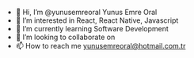 - 👋 Hi, I’m @yunusemreoral Yunus Emre Oral
- 👀 I’m interested in React, React Native, Javascript
- 🌱 I’m currently learning Software Development
- 💞️ I’m looking to collaborate on 
- 📫 How to reach me yunusemreoral@hotmail.com.tr


<!---
yunusemreoral/yunusemreoral is a ✨ special ✨ repository because its `README.md` (this file) appears on your GitHub profile.
You can click the Preview link to take a look at your changes.
--->
